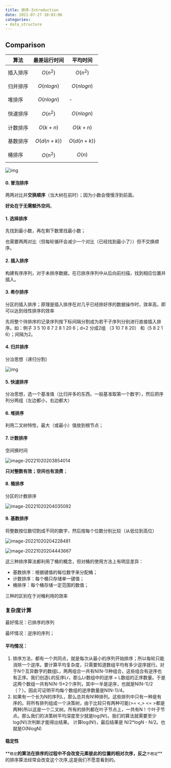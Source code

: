 ```yaml
---
title: 排序-Introduction
date: 2021-07-27 10:03:06
categories:
- data_structure
---
```

## Comparison

| 算法     | 最差运行时间  | 平均时间      |
| -------- | ------------- | ------------- |
| 插入排序 | $$O(n^2)$$    | $$O(n^2)$$    |
| 归并排序 | $$O(nlog n)$$ | $$O(nlog n)$$ |
| 堆排序   | $$O(nlog n)$$ | -             |
| 快速排序 | $$O( n^2 )$$  | $$O(nlog n)$$ |
| 计数排序 | $$O(k+n)$$    | $$O(k+n)$$    |
| 基数排序 | $$O(d(n+k))$$ | $$O(d(n+k))$$ |
| 桶排序   | $$O(n^2)$$    | $$O(n)$$      |

![img](imags/sort.png)

#### 0. 冒泡排序

两两对比并**交换顺序**（当大树在前时）；因为小数会慢慢浮到前面。

**好处在于无需额外空间**。

#### 1. 选择排序

先找到最小数，再在剩下数里找最小数；

也需要两两对比（但每轮循环会减少一个对比（已经找到最小了））但不交换顺序。

#### 2. 插入排序

构建有序序列，对于未排序数据，在已排序序列中从后向前扫描，找到相应位置并插入。

#### 3. 希尔排序

分区的插入排序；原理是插入排序在对几乎已经排好序的数据操作时，效率高，即可以达到线性排序的效率

先将整个待排序的记录序列按下标间隔分割成为若干子序列分别进行直接插入排序。如：例子 3 5 10 8 7 2 8 1 20 6；d=2 分成2组 （3 10 7 8 20） 和（5 8 2 1 6）；间隔为2。

#### 4. 归并排序

分治思想（递归分割）

![img](imags/1024555-20161218163120151-452283750.png)

#### 5. 快速排序

分冶思想，选一个基准值（比归并多的东西。一般基准取第一个数字），然后把序列分两组（左边都小，右边都大）

#### 6. 堆排序

利用二叉树特性，最大（或最小）值放到根节点；

#### 7. 计数排序

空间换时间

![image-20221020203854014](imags/image-20221020203854014.png)

**只对整数有效；空间也有浪费**；

#### 8. 桶排序

分区的计数排序

![image-20221020204035092](imags/image-20221020204035092.png)

#### 9. 基数排序

将整数按位数切割成不同的数字，然后按每个位数分别比较（从低位到高位）

![image-20221020204228481](imags/image-20221020204228481.png)

![image-20221020204443667](imags/image-20221020204443667.png)

这三种排序算法都利用了桶的概念，但对桶的使用方法上有明显差异：

- 基数排序：根据键值的每位数字来分配桶；
- 计数排序：每个桶只存储单一键值；
- 桶排序：每个桶存储一定范围的数值；

三种的区别在于对桶利用的效率

### 复杂度计算

最好情况：已排序的序列

最坏情况：逆序的序列；

#### 平均情况：

1. 排序方法，都有一个共同点，就是每次从最小的序列开始排序；所以每轮只能消除一个逆序。要计算平均复杂度，只需要知道数组平均有多少逆序就行。对于N个互异数字的数组L，两两组合一共有N(N-1)种组合，这些组合有逆序也有正序。我们创造L的反序Lr，那么Lr数组中的逆序 = L数组的正序数量。于是这两个数组一共有N(N-1)*2个序列，其中一半是逆序，也就是N(N-1)/2（？）。因此可证明平均每个数组的逆序数量是N(N-1)/4。
2. 如果有一个长为N的序列L，那么总共有N!种排列。这些排列中只有一种是有序的。将所有排列组成一个决策树，由于比较只有两种可能(>= <,> <= >都是两种)所以这是一个二叉树。所有的排列都在叶子节点上，一共有N！个叶子节点。那么我们的决策树平均深度至少就是log(N!)。我们的算法就需要至少log(N!)次判断才能得出结果。
   计算log(N!)，最后结果是 N/2*logN - N/2。也就是O(NlogN)



#### 稳定性

**`稳定`**的算法在排序的过程中不会改变元素彼此的位置的相对次序，反之**`不稳定`**的排序算法经常会改变这个次序,这是我们不愿意看到的。
